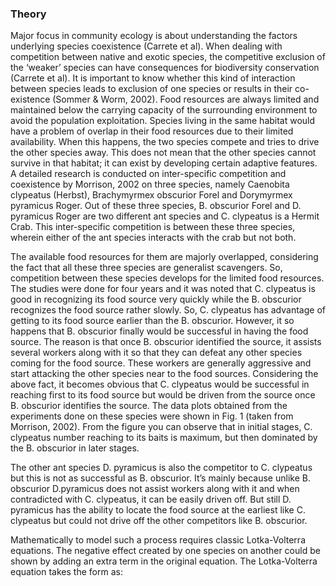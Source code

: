 ### Theory

Major focus in community ecology is about understanding the factors underlying species coexistence (Carrete et al). When dealing with competition between native and exotic species, the competitive exclusion of the ‘weaker’ species can have consequences for biodiversity conservation (Carrete et al). It is important to know whether this kind of interaction between species leads to exclusion of one species or results in their co-existence (Sommer & Worm, 2002). Food resources are always limited and maintained below the carrying capacity of the surrounding environment to avoid the population exploitation. Species living in the same habitat would have a problem of overlap in their food resources due to their limited availability. When this happens, the two species compete and tries to drive the other species away. This does not mean that the other species cannot survive in that habitat; it can exist by developing certain adaptive features. A detailed research is conducted on inter-specific competition and coexistence by Morrison, 2002 on three species, namely Caenobita clypeatus (Herbst), Brachymyrmex obscurior Forel and Dorymyrmex pyramicus Roger. Out of these three species, B. obscurior Forel and D. pyramicus Roger are two different ant species and C. clypeatus is a Hermit Crab. This inter-specific competition is between these three species, wherein either of the ant species interacts with the crab but not both.

 

The available food resources for them are majorly overlapped, considering the fact that all these three species are generalist scavengers. So, competition between these species develops for the limited food resources. The studies were done for four years and it was noted that C. clypeatus is good in recognizing its food source very quickly while the B. obscurior recognizes the food source rather slowly. So, C. clypeatus has advantage of getting to its food source earlier than the B. obscurior. However, it so happens that B. obscurior finally would be successful in having the food source. The reason is that once B. obscurior identified the source, it assists several workers along with it so that they can defeat any other species coming for the food source. These workers are generally aggressive and start attacking the other species near to the food sources. Considering the above fact, it becomes obvious that C. clypeatus would be successful in reaching first to its food source but would be driven from the source once B. obscurior identifies the source. The data plots obtained from the experiments done on these species were shown in Fig. 1 (taken from Morrison, 2002). From the figure you can observe that in initial stages, C. clypeatus number reaching to its baits is maximum, but then dominated by the B. obscurior in later stages.

 

The other ant species D. pyramicus is also the competitor to C. clypeatus but this is not as successful as B. obscurior. It’s mainly because unlike B. obscurior D.pyramicus does not assist workers along with it and when contradicted with C. clypeatus, it can be easily driven off. But still D. pyramicus has the ability to locate the food source at the earliest like C. clypeatus but could not drive off the other competitors like B. obscurior.

 

Mathematically to model such a process requires classic Lotka-Volterra equations. The negative effect created by one species on another could be shown by adding an extra term in the original equation. The Lotka-Volterra equation takes the form as:

 